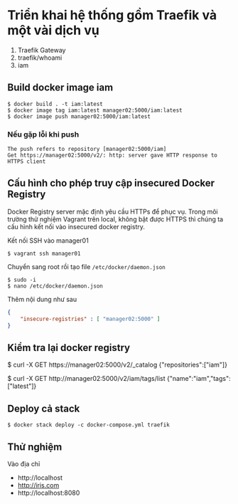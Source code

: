 
# Triển khai hệ thống gồm Traefik và một vài dịch vụ

1. Traefik Gateway
2. traefik/whoami
3. iam

## Build docker image iam
```
$ docker build . -t iam:latest
$ docker image tag iam:latest manager02:5000/iam:latest
$ docker image push manager02:5000/iam:latest
```

### Nếu gặp lỗi khi push
```
The push refers to repository [manager02:5000/iam]
Get https://manager02:5000/v2/: http: server gave HTTP response to HTTPS client
```

## Cấu hình cho phép truy cập insecured Docker Registry
Docker Registry server mặc định yêu cầu HTTPs để phục vụ. Trong môi trường thử nghiệm Vagrant trên local, không bật được HTTPS thì chúng ta cấu hình kết nối vào insecured docker registry.

Kết nối SSH vào manager01
```
$ vagrant ssh manager01
```

Chuyển sang root rồi tạo file `/etc/docker/daemon.json`
```
$ sudo -i
$ nano /etc/docker/daemon.json
```

Thêm nội dung như sau
```json
{
    "insecure-registries" : [ "manager02:5000" ]
}
```

## Kiểm tra lại docker registry
$ curl -X GET https://manager02:5000/v2/_catalog
{"repositories":["iam"]}

$ curl -X GET http://manager02:5000/v2/iam/tags/list
{"name":"iam","tags":["latest"]}

## Deploy cả stack

```
$ docker stack deploy -c docker-compose.yml traefik
```

## Thử nghiệm

Vào địa chỉ
- http://localhost
- http://iris.com
- http://localhost:8080